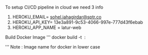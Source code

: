 To setup CI/CD pipeline in cloud we need 3 info

1. HEROKU_EMAIL= sohel.jahagirdar@sptr.co
2. HEROKU_API_KEY= 13e3a891-9c53-4066-997e-777d43f6ebab
3. HEROKU_APP_NAME = latur-web

Build Docker Image
'''
docker build -t <image name> : <tagname>

'''
Note : Image name for docker in lower case